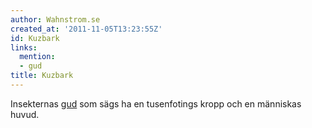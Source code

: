 ```yaml
---
author: Wahnstrom.se
created_at: '2011-11-05T13:23:55Z'
id: Kuzbark
links:
  mention:
  - gud
title: Kuzbark
---
```


Insekternas [gud] som sägs ha en tusenfotings kropp och en människas huvud.

  [gud]: gud
